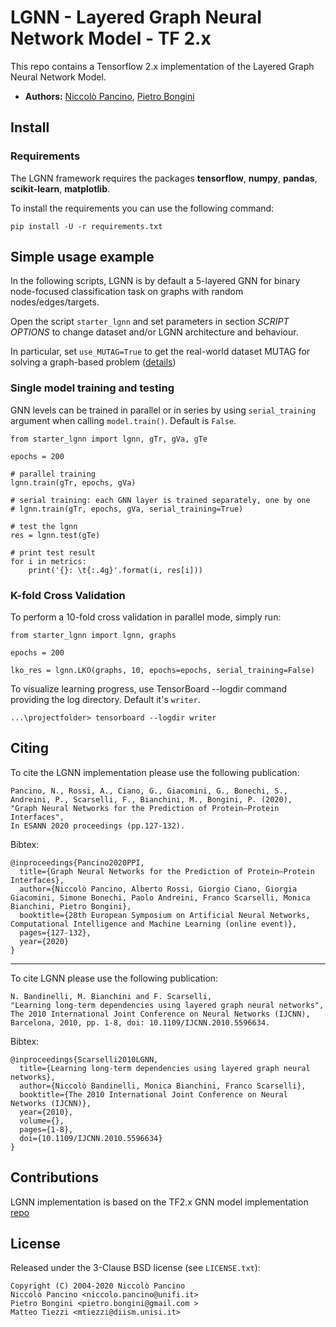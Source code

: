 # LGNN - Layered Graph Neural Network Model - TF 2.x
This repo contains a Tensorflow 2.x implementation of the Layered Graph Neural Network Model.

- **Authors:** [Niccolò Pancino](http://sailab.diism.unisi.it/people/niccolo-pancino/), [Pietro Bongini](http://sailab.diism.unisi.it/people/pietro-bongini/)

## Install
### Requirements
The LGNN framework requires the packages **tensorflow**, **numpy**, **pandas**, **scikit-learn**, **matplotlib**.

To install the requirements you can use the following command:

    pip install -U -r requirements.txt


## Simple usage example
In the following scripts, LGNN is by default a 5-layered GNN for binary node-focused classification task on graphs with random nodes/edges/targets.

Open the script `starter_lgnn` and set parameters in section *SCRIPT OPTIONS* to change dataset and/or LGNN architecture and behaviour.

In particular, set `use_MUTAG=True` to get the real-world dataset MUTAG for solving a graph-based problem ([details](https://github.com/NickDrake117/GNN_tf_2.x/blob/main/MUTAG_raw/Mutagenicity_label_readme.txt))

### Single model training and testing
GNN levels can be trained in parallel or in series by using `serial_training` argument when calling `model.train()`. Default is `False`.


    from starter_lgnn import lgnn, gTr, gVa, gTe
    
    epochs = 200
    
    # parallel training
    lgnn.train(gTr, epochs, gVa)
    
    # serial training: each GNN layer is trained separately, one by one
    # lgnn.train(gTr, epochs, gVa, serial_training=True)  
    
    # test the lgnn
    res = lgnn.test(gTe)

    # print test result
    for i in metrics: 
        print('{}: \t{:.4g}'.format(i, res[i]))


### K-fold Cross Validation
To perform a 10-fold cross validation in parallel mode, simply run:

    from starter_lgnn import lgnn, graphs
    
    epochs = 200
    
    lko_res = lgnn.LKO(graphs, 10, epochs=epochs, serial_training=False)
    
    
To visualize learning progress, use TensorBoard --logdir command providing the log directory. Default it's `writer`.

    ...\projectfolder> tensorboard --logdir writer
    




## Citing
To cite the LGNN implementation please use the following publication:

    Pancino, N., Rossi, A., Ciano, G., Giacomini, G., Bonechi, S., Andreini, P., Scarselli, F., Bianchini, M., Bongini, P. (2020),
    "Graph Neural Networks for the Prediction of Protein–Protein Interfaces",
    In ESANN 2020 proceedings (pp.127-132).
    
Bibtex:

    @inproceedings{Pancino2020PPI,
      title={Graph Neural Networks for the Prediction of Protein–Protein Interfaces},
      author={Niccolò Pancino, Alberto Rossi, Giorgio Ciano, Giorgia Giacomini, Simone Bonechi, Paolo Andreini, Franco Scarselli, Monica Bianchini, Pietro Bongini},
      booktitle={28th European Symposium on Artificial Neural Networks, Computational Intelligence and Machine Learning (online event)},
      pages={127-132},
      year={2020}
    }

---------

To cite LGNN please use the following publication:

    N. Bandinelli, M. Bianchini and F. Scarselli, 
    "Learning long-term dependencies using layered graph neural networks", 
    The 2010 International Joint Conference on Neural Networks (IJCNN), 
    Barcelona, 2010, pp. 1-8, doi: 10.1109/IJCNN.2010.5596634.
    
Bibtex:

    @inproceedings{Scarselli2010LGNN,
      title={Learning long-term dependencies using layered graph neural networks}, 
      author={Niccolò Bandinelli, Monica Bianchini, Franco Scarselli},
      booktitle={The 2010 International Joint Conference on Neural Networks (IJCNN)}, 
      year={2010},
      volume={},
      pages={1-8},
      doi={10.1109/IJCNN.2010.5596634}
    }

## Contributions
LGNN implementation is based on the TF2.x GNN model implementation [repo](https://github.com/NickDrake117/GNN_tf_2.x)

## License
Released under the 3-Clause BSD license (see `LICENSE.txt`):

    Copyright (C) 2004-2020 Niccolò Pancino
    Niccolò Pancino <niccolo.pancino@unifi.it>
    Pietro Bongini <pietro.bongini@gmail.com >
    Matteo Tiezzi <mtiezzi@diism.unisi.it>
